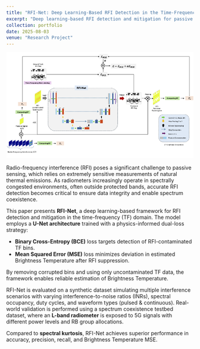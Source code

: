 ```yaml
---
title: "RFI-Net: Deep Learning-Based RFI Detection in the Time-Frequency Domain"
excerpt: "Deep learning-based RFI detection and mitigation for passive sensing using a dual-loss U-Net architecture<br/><img src='/images/over_rfi_net_final.png'>"
collection: portfolio
date: 2025-08-03
venue: "Research Project"
---
```


![RFI-Net Overview](/images/over_rfi_net_final.png)

Radio-frequency interference (RFI) poses a significant challenge to passive sensing, which relies on extremely sensitive measurements of natural thermal emissions. As radiometers increasingly operate in spectrally congested environments, often outside protected bands, accurate RFI detection becomes critical to ensure data integrity and enable spectrum coexistence.

This paper presents **RFI-Net**, a deep learning-based framework for RFI detection and mitigation in the time-frequency (TF) domain. The model employs a **U-Net architecture** trained with a physics-informed dual-loss strategy:

- **Binary Cross-Entropy (BCE)** loss targets detection of RFI-contaminated TF bins.
- **Mean Squared Error (MSE)** loss minimizes deviation in estimated Brightness Temperature after RFI suppression.

By removing corrupted bins and using only uncontaminated TF data, the framework enables reliable estimation of Brightness Temperature.

RFI-Net is evaluated on a synthetic dataset simulating multiple interference scenarios with varying interference-to-noise ratios (INRs), spectral occupancy, duty cycles, and waveform types (pulsed & continuous). Real-world validation is performed using a spectrum coexistence testbed dataset, where an **L-band radiometer** is exposed to 5G signals with different power levels and RB group allocations.

Compared to **spectral kurtosis**, RFI-Net achieves superior performance in accuracy, precision, recall, and Brightness Temperature MSE.
